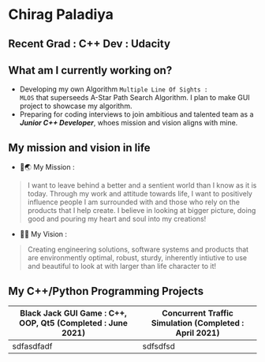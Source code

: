 # Chirag Paladiya

## Recent Grad : C++ Dev : Udacity

## What am I currently working on?
+ Developing my own Algorithm <code>Multiple Line Of Sights : MLOS</code> that superseeds A-Star Path Search Algorithm. I plan to make GUI project to showcase my algorithm.
+ Preparing for coding interviews to join ambitious and talented team as a ***Junior C++ Developer***, whoes mission and vision aligns with mine.

## My mission and vision in life
+ :dart::earth_asia: My Mission : 
> I want to leave behind a better and a sentient world than I know as it is today. Through my work and attitude towards life, I want to positively influence people I am surrounded with and those who rely on the products that I help create. I believe in looking at bigger picture, doing good and pouring my heart and soul into my creations!</br>
+ :dart::checkered_flag: My Vision : 
> Creating engineering solutions, software systems and products that are environmently optimal, robust, sturdy, inherently intiutive to use and beautiful to look at with larger than life character to it!</br>

## My C++/Python Programming Projects

| Black Jack GUI Game : C++, OOP, Qt5 (Completed : June 2021) | Concurrent Traffic Simulation (Completed : April 2021)|
| ----------------------------------------------------------- | ----------------------------------------------------- |
| sdfasdfadf| sdfsdfsd|








